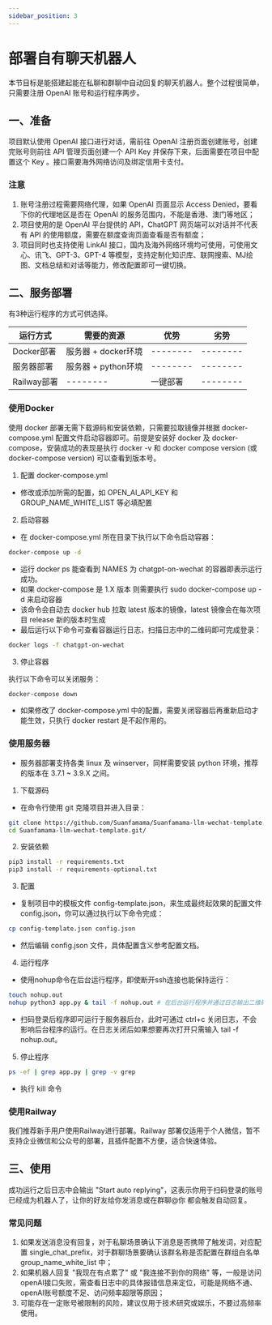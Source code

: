 ```yaml
---
sidebar_position: 3
---
```


# 部署自有聊天机器人

本节目标是能搭建起能在私聊和群聊中自动回复的聊天机器人。整个过程很简单，只需要注册 OpenAI 账号和运行程序两步。

## 一、准备

项目默认使用 OpenAI 接口进行对话，需前往 OpenAI 注册页面创建账号，创建完账号则前往 API 管理页面创建一个 API Key 并保存下来，后面需要在项目中配置这个 Key 。接口需要海外网络访问及绑定信用卡支付。

### 注意
1. 账号注册过程需要网络代理，如果 OpenAI 页面显示 Access Denied，要看下你的代理地区是否在 OpenAI 的服务范围内，不能是香港、澳门等地区；
2. 项目使用的是 OpenAI 平台提供的 API，ChatGPT 网页端可以对话并不代表有 API 的使用额度，需要在额度查询页面查看是否有额度；
3. 项目同时也支持使用 LinkAI 接口，国内及海外网络环境均可使用，可使用文心、讯飞、GPT-3、GPT-4 等模型，支持定制化知识库、联网搜索、MJ绘图、文档总结和对话等能力，修改配置即可一键切换。

## 二、服务部署
有3种运行程序的方式可供选择。

| 运行方式 | 需要的资源 | 优势 | 劣势 |
| -------- | -------- | -------- | -------- |
| Docker部署 | 服务器 + docker环境 | -------- | -------- |
| 服务器部署 | 服务器 + python环境 | -------- | -------- |
| Railway部署 | -------- | 一键部署 | -------- |

### 使用Docker
使用 docker 部署无需下载源码和安装依赖，只需要拉取镜像并根据 docker-compose.yml 配置文件启动容器即可。前提是安装好 docker 及 docker-compose，安装成功的表现是执行 docker -v 和 docker compose version (或 docker-compose version) 可以查看到版本号。

1. 配置 docker-compose.yml
* 修改或添加所需的配置，如 OPEN_AI_API_KEY 和 GROUP_NAME_WHITE_LIST 等必填配置

2. 启动容器
* 在 docker-compose.yml 所在目录下执行以下命令启动容器：

```bash "
docker-compose up -d
```

* 运行 docker ps 能查看到 NAMES 为 chatgpt-on-wechat 的容器即表示运行成功。
* 如果 docker-compose 是 1.X 版本 则需要执行 sudo docker-compose up -d 来启动容器
* 该命令会自动去 docker hub 拉取 latest 版本的镜像，latest 镜像会在每次项目 release 新的版本时生成
* 最后运行以下命令可查看容器运行日志，扫描日志中的二维码即可完成登录：

```bash "
docker logs -f chatgpt-on-wechat
```

3. 停止容器

执行以下命令可以关闭服务：

```bash "
docker-compose down
```

* 如果修改了 docker-compose.yml 中的配置，需要关闭容器后再重新启动才能生效，只执行 docker restart 是不起作用的。

### 使用服务器
* 服务器部署支持各类 linux 及 winserver，同样需要安装 python 环境，推荐的版本在 3.7.1 ~ 3.9.X 之间。

1. 下载源码
* 在命令行使用 git 克隆项目并进入目录：

```bash "
git clone https://github.com/Suanfamama/Suanfamama-llm-wechat-template.git
cd Suanfamama-llm-wechat-template.git/
```

2. 安装依赖

```bash "
pip3 install -r requirements.txt
pip3 install -r requirements-optional.txt
```

3. 配置
* 复制项目中的模板文件 config-template.json，来生成最终起效果的配置文件config.json，你可以通过执行以下命令完成：

```bash "
cp config-template.json config.json
```

* 然后编辑 config.json 文件，具体配置含义参考配置文档。

4. 运行程序

* 使用nohup命令在后台运行程序，即使断开ssh连接也能保持运行：

```bash "
touch nohup.out
nohup python3 app.py & tail -f nohup.out # 在后台运行程序并通过日志输出二维码
```

* 扫码登录后程序即可运行于服务器后台，此时可通过 ctrl+c 关闭日志，不会影响后台程序的运行。在日志关闭后如果想要再次打开只需输入 tail -f nohup.out。

5. 停止程序

```bash "
ps -ef | grep app.py | grep -v grep
```
* 执行 kill 命令

### 使用Railway
我们推荐新手用户使用Railway进行部署。Railway 部署仅适用于个人微信，暂不支持企业微信和公众号的部署，且插件配置不方便，适合快速体验。

## 三、使用
成功运行之后日志中会输出 "Start auto replying"，这表示你用于扫码登录的账号已经成为机器人了，让你的好友给你发消息或在群聊@你 都会触发自动回复。

### 常见问题
1. 如果发送消息没有回复，对于私聊场景确认下消息是否携带了触发词，对应配置 single_chat_prefix，对于群聊场景要确认该群名称是否配置在群组白名单 group_name_white_list 中；
2. 如果机器人回复 "我现在有点累了" 或 "我连接不到你的网络" 等，一般是访问openAI接口失败，需查看日志中的具体报错信息来定位，可能是网络不通、openAI账号额度不足、访问频率超限等原因；
3. 可能存在一定账号被限制的风险，建议仅用于技术研究或娱乐，不要过高频率使用。